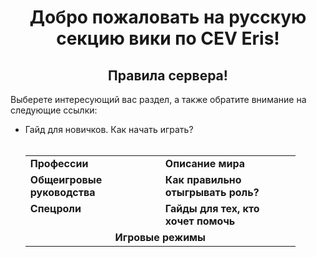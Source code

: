 <center><h1> Добро пожаловать на русскую секцию вики по CEV Eris!</h1></center>
  <center><h2> Правила сервера!</h2></center>
Выберете интересующий вас раздел, а также обратите внимание на следующие ссылки:
<ul>
  <li>Гайд для новичков. Как начать играть?</li>
  <br>
  <table width="100%" cellspacing="0" cellpadding="5" align="center">
   <tr> 
     <td width="200" valign="top"><b>Профессии</b></td><td width="200" valign="top"><b>Описание мира</b></td>
   </tr>
  <tr>
    <td width="200" valign="top"><b>Общеигровые руководства</b></td><td width="200" valign="top"><b>Как правильно отыгрывать роль?</b></td>
  </tr>
  <tr>
    <td width="200" valign="top"><b>Спецроли</b></td><td width="200" valign="top"><b>Гайды для тех, кто хочет помочь</b></td>
  </tr>
  <tr>
    <td colspan=2 align="center"> <b>Игровые режимы</b> </td>
  </tr>
  </table>
